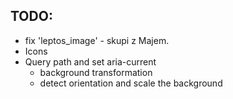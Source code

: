## TODO: 
  * fix 'leptos_image' - skupi z Majem.
  * Icons 
  * Query path and set aria-current 
    + background transformation 
    + detect orientation and scale the background
